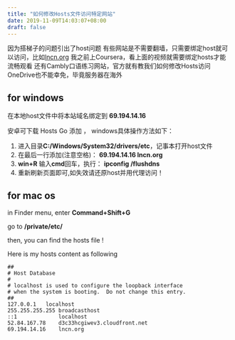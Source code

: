 ```yaml
---
title: "如何修改Hosts文件访问特定网站"
date: 2019-11-09T14:03:07+08:00
draft: false
---
```


<!--more-->
因为搭梯子的问题引出了host问题
有些网站是不需要翻墙，只需要绑定host就可以访问，比如[lncn.org](https://lncn.org)
我之前上Coursera，看上面的视频就需要绑定hosts才能流畅观看
还有Cambly口语练习网站，官方就有教我们如何修改Hosts访问
OneDrive也不能幸免，毕竟服务器在海外

## for windows

在本地host文件中将本站域名绑定到 **69.194.14.16**

安卓可下载 Hosts Go 添加 ， windows具体操作方法如下：

1. 进入目录**C:/Windows/System32/drivers/etc**，记事本打开host文件
2. 在最后一行添加(注意空格)： **69.194.14.16 lncn.org**
3. **win+R** 输入**cmd**回车，执行： **ipconfig /flushdns**
4. 重新刷新页面即可,如失效请还原host并用代理访问！

## for mac os

in Finder menu, enter **Command+Shift+G**

go to **/private/etc/**

then, you can find the hosts file !

Here is my hosts content as following

    ##
    # Host Database
    #
    # localhost is used to configure the loopback interface
    # when the system is booting.  Do not change this entry.
    ##
    127.0.0.1	localhost
    255.255.255.255	broadcasthost
    ::1             localhost
    52.84.167.78    d3c33hcgiwev3.cloudfront.net
    69.194.14.16 	lncn.org
